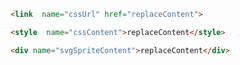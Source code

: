 ```html
<link  name="cssUrl" href="replaceContent">
```

```html
<style  name="cssContent">replaceContent</style>

```

```html
<div name="svgSpriteContent">replaceContent</div>
```